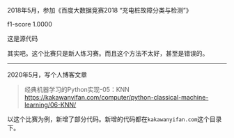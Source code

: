 2018年5月，参加《百度大数据竞赛2018 “充电桩故障分类与检测”》

f1-score 1.0000

这是源代码

其实吧。这个比赛只是新人练习赛。而且这个方法不太好，甚至是错误的。

---

2020年5月，写个人博客文章

> 经典机器学习的Python实现-05：KNN
> https://kakawanyifan.com/computer/python-classical-machine-learning/06-KNN/

以这个比赛为例，新增了部分代码。新增的代码都在`kakawanyifan.com`这个目录下。
